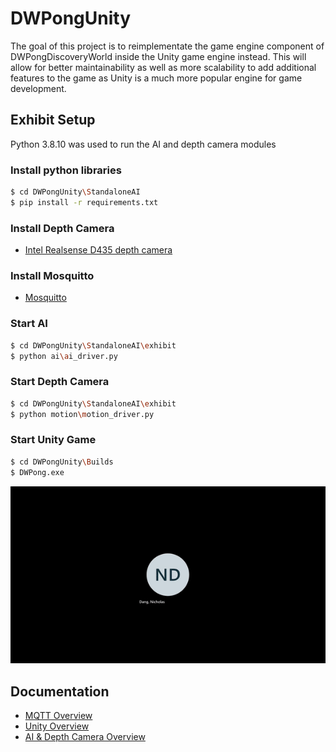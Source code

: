 # DWPongUnity
The goal of this project is to reimplementate the game engine component of DWPongDiscoveryWorld inside the Unity game engine instead. This will allow for better maintainability as well as more scalability to add additional features to the game as Unity is a much more popular engine for game development.

## Exhibit Setup

Python 3.8.10 was used to run the AI and depth camera modules

### Install python libraries
```bash
$ cd DWPongUnity\StandaloneAI
$ pip install -r requirements.txt
```
### Install Depth Camera
- [Intel Realsense D435 depth camera](https://www.intelrealsense.com/get-started-depth-camera/)

### Install Mosquitto
- [Mosquitto](https://mosquitto.org/download/)

### Start AI
```bash
$ cd DWPongUnity\StandaloneAI\exhibit
$ python ai\ai_driver.py
```

### Start Depth Camera
```bash
$ cd DWPongUnity\StandaloneAI\exhibit
$ python motion\motion_driver.py
```

### Start Unity Game
```bash
$ cd DWPongUnity\Builds
$ DWPong.exe
```

![exhibit demo](docs/exhibit_demo.gif)

## Documentation
* [MQTT Overview](docs/mqtt_overview.md)
* [Unity Overview](docs/unity_overview.md)
* [AI & Depth Camera Overview](docs/ai_overview.md)
